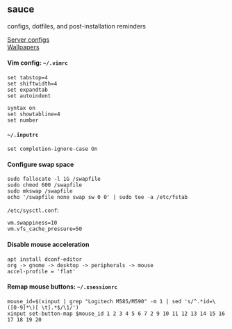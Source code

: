 ## sauce
configs, dotfiles, and post-installation reminders

[Server configs](server) \
[Wallpapers](wallpapers)

#### Vim config: `~/.vimrc`
```
set tabstop=4
set shiftwidth=4
set expandtab
set autoindent

syntax on
set showtabline=4
set number
```

#### `~/.inputrc`
```
set completion-ignore-case On
```

#### Configure swap space 
```
sudo fallocate -l 1G /swapfile
sudo chmod 600 /swapfile 
sudo mkswap /swapfile
echo '/swapfile none swap sw 0 0' | sudo tee -a /etc/fstab
```
`/etc/sysctl.conf`:
```
vm.swappiness=10
vm.vfs_cache_pressure=50
```

#### Disable mouse acceleration 
```
apt install dconf-editor
org -> gnome -> desktop -> peripherals -> mouse
accel-profile = 'flat'
```

#### Remap mouse buttons: `~/.xsessionrc`
```
mouse_id=$(xinput | grep "Logitech M585/M590" -m 1 | sed 's/^.*id=\([0-9]*\)[ \t].*$/\1/')
xinput set-button-map $mouse_id 1 2 3 4 5 6 7 2 9 10 11 12 13 14 15 16 17 18 19 20
```
